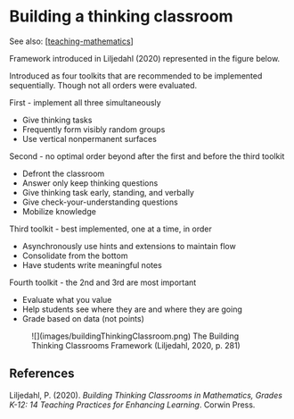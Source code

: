 # Building a thinking classroom

See also: [[teaching-mathematics]]

Framework introduced in Liljedahl (2020) represented in the figure below.

Introduced as four toolkits that are recommended to be implemented sequentially. Though not all orders were evaluated.

First - implement all three simultaneously
- Give thinking tasks 
- Frequently form visibly random groups 
- Use vertical nonpermanent surfaces 

Second - no optimal order beyond after the first and before the third toolkit
- Defront the classroom 
- Answer only keep thinking questions 
- Give thinking task early, standing, and verbally 
- Give check-your-understanding questions 
- Mobilize knowledge 

Third toolkit - best implemented, one at a time, in order
- Asynchronously use hints and extensions to maintain flow 
- Consolidate from the bottom 
- Have students write meaningful notes

Fourth toolkit - the 2nd and 3rd are most important
- Evaluate what you value 
- Help students see where they are and where they are going 
- Grade based on data (not points)

<figure markdown>
![](images/buildingThinkingClassroom.png)
<caption>The Building Thinking Classrooms Framework (Liljedahl, 2020, p. 281)
</figure>

## References

Liljedahl, P. (2020). *Building Thinking Classrooms in Mathematics, Grades K-12: 14 Teaching Practices for Enhancing Learning*. Corwin Press. 


[//begin]: # "Autogenerated link references for markdown compatibility"
[teaching-mathematics]: teaching-mathematics "Teaching Mathematics"
[//end]: # "Autogenerated link references"